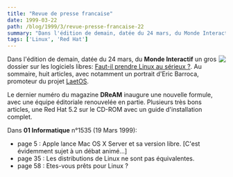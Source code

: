 ```yaml
---
title: "Revue de presse francaise"
date: 1999-03-22
path: /blog/1999/3/revue-presse-francaise-22
summary: "Dans l'édition de demain, datée du 24 mars, du Monde Interactif un gros dossier sur les logiciels libres: Faut-il prendre Linux au sérieux ?."
tags: ['Linux', 'Red Hat']
---
```


<P>
<IMG ALIGN="right" SRC="http://www.lemonde.fr/nvtechno/business/linux/linux1s.jpg">
Dans l'édition de demain, datée du 24 mars, du <B>Monde
Interactif</B> un gros dossier sur les logiciels libres: <A HREF="http://www.lemonde.fr/nvtechno/business/linux/une.html">Faut-il
prendre Linux au sérieux ?</A>. Au sommaire, huit articles, avec
notamment un portrait d'Eric Barroca, promoteur du projet
<A HREF="http://www.laetos.org/">LaetOS</A>.
</P>

<P>
Le dernier numéro du magazine <B>DReAM</B> inaugure une nouvelle formule,
avec une équipe éditoriale renouvelée en partie. Plusieurs très bons
articles, une Red Hat 5.2 sur le CD-ROM avec un guide d'installation
complet.
</P>

<P>
Dans <B>01 Informatique</B> n°1535 (19 Mars 1999):
</P>

<UL>

<LI>page 5 : Apple lance Mac OS X Server et sa version libre. [C'est
évidemment sujet à un débat animé...]
<LI>page 35 : Les distributions de Linux ne sont pas équivalentes.
<LI>page 58 : Etes-vous prêts pour Linux ?
</UL>


